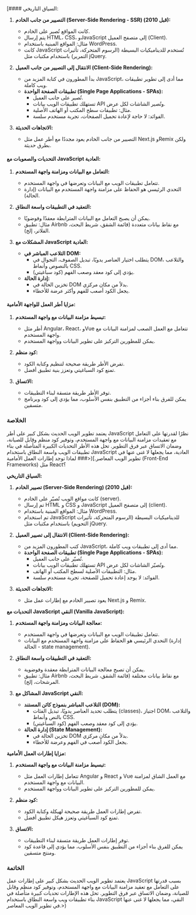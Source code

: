 [#### السياق التاريخي:

1. **التصيير من جانب الخادم (Server-Side Rendering - SSR) (قبل 2010):**
   - كانت المواقع تُصير على الخادم.
   - يتم إرسال HTML، CSS، وJavaScript إلى متصفح العميل (Client).
   - مثال: المواقع المبنية باستخدام WordPress.
   - كانت JavaScript تُستخدم للديناميكيات البسيطة (الرسوم المتحركة، تأثيرات التمرير) باستخدام مكتبات مثل jQuery.

2. **الانتقال إلى التصيير من جانب العميل (Client-Side Rendering):**
   - بدأ المطورون في كتابة المزيد من JavaScript، مما أدى إلى تطوير تطبيقات ويب كاملة.
   - **تطبيقات الصفحة الواحدة (Single Page Applications - SPAs):**
     - تُصير على جانب العميل.
     - تستهلك تطبيقات الويب بيانات API وتُصير الشاشات لكل عرض.
     - مثال: تطبيقات سطح المكتب أو الهاتف الأصلية.
     - الفوائد: لا حاجة لإعادة تحميل الصفحات، تجربة مستخدم سلسة.

3. **الاتجاهات الحديثة:**
   - التصيير من جانب الخادم يعود مجددًا مع أطر عمل مثل Next.js وRemix ولكن بطرق حديثة.

#### التحديات والصعوبات مع JavaScript العادية:

1. **التعامل مع البيانات ومزامنة واجهة المستخدم:**
   - تتعامل تطبيقات الويب مع البيانات وتعرضها في واجهة المستخدم.
   - التحدي الرئيسي هو الحفاظ على مزامنة واجهة المستخدم مع البيانات (إدارة الحالة).

2. **التعقيد في التطبيقات واسعة النطاق:**
   - يمكن أن يصبح التعامل مع البيانات المترابطة معقدًا وفوضويًا.
   - مثال: تطبيق Airbnb مع نقاط بيانات متعددة (قائمة الشقق، شريط البحث، الفلاتر، إلخ).

3. **المشكلات مع JavaScript العادية:**
   - **التلاعب المباشر في DOM:**
     - يتطلب اختيار العناصر يدويًا، تبديل الصفوف، التجوال في DOM، والتلاعب بالنصوص وأنماط CSS.
     - يؤدي إلى كود معقد وصعب الفهم (كود سباغيتي).
   - **إدارة الحالة:**
     - تخزين الحالة في DOM بدلاً من مكان مركزي.
     - يجعل الكود أصعب للفهم وأكثر عرضة للأخطاء.

#### مزايا أطر العمل للواجهة الأمامية:

1. **تبسيط مزامنة البيانات مع واجهة المستخدم:**
   - أطر مثل Angular، React، وVue تتعامل مع العمل الصعب لمزامنة البيانات مع واجهة المستخدم.
   - يمكن للمطورين التركيز على تطوير البيانات وواجهة المستخدم.

2. **كود منظم:**
   - تفرض الأطر طريقة صحيحة لتنظيم وكتابة الكود.
   - تمنع كود السباغيتي وتعزز بنية تطبيق أفضل.

3. **الاتساق:**
   - توفر الأطر طريقة متسقة لبناء التطبيقات.
   - يمكن للفرق بناء أجزاء من التطبيق بنفس الأسلوب، مما يؤدي إلى كود وبرنامج متسقين.

### الخلاصة
يعتمد تطوير الويب الحديث بشكل كبير على أطر JavaScript نظرًا لقدرتها على التعامل مع تعقيدات مزامنة البيانات مع واجهة المستخدم، وتوفير كود منظم وقابل للصيانة، وضمان الاتساق عبر فرق التطوير. تحل هذه الأطر التحديات الكبيرة المتأصلة في بناء تطبيقات الويب واسعة النطاق باستخدام JavaScript العادية، مما يجعلها لا غنى عنها في تطوير الويب المعاصر.](<### لماذا توجد إطارات العمل الأمامية (Front-End Frameworks) مثل React؟

**السياق التاريخي:**
1. **تصيير الخادم (Server-Side Rendering) (قبل 2010):**
   - كانت مواقع الويب تُصيّر على الخادم (server).
   - تم إرسال HTML و CSS و JavaScript إلى متصفح العميل (client).
   - مثال: المواقع المبنية باستخدام WordPress.
   - تم استخدام JavaScript للديناميكيات البسيطة (الرسوم المتحركة، تأثيرات التحويم) باستخدام مكتبات مثل jQuery.

2. **الانتقال إلى تصيير العميل (Client-Side Rendering):**
   - كتب المطورون المزيد من JavaScript، مما أدى إلى تطبيقات ويب كاملة.
   - **تطبيقات الصفحة الواحدة (Single Page Applications - SPAs):**
     - تُصيّر على جانب العميل.
     - تستهلك تطبيقات الويب بيانات API وتُصيّر الشاشات لكل عرض.
     - مثال: التطبيقات الأصلية لسطح المكتب أو الهاتف.
     - الفوائد: لا يوجد إعادة تحميل للصفحة، تجربة مستخدم سلسة.

3. **الاتجاهات الحديثة:**
   - يعود تصيير الخادم مع إطارات عمل مثل Next.js و Remix.

**التحديات مع JavaScript النقي (Vanilla JavaScript):**
1. **معالجة البيانات ومزامنة واجهة المستخدم:**
   - تتعامل تطبيقات الويب مع البيانات وتعرضها في واجهة المستخدم.
   - التحدي الرئيسي هو الحفاظ على مزامنة واجهة المستخدم مع البيانات (إدارة الحالة - state management).

2. **التعقيد في التطبيقات واسعة النطاق:**
   - يمكن أن تصبح معالجة البيانات المترابطة معقدة وفوضوية.
   - مثال: تطبيق Airbnb مع نقاط بيانات مختلفة (قائمة الشقق، شريط البحث، المرشحات، إلخ).

3. **المشاكل مع JavaScript النقي:**
   - **التلاعب المباشر بنموذج كائن المستند (DOM):**
     - يتطلب تحديد العناصر يدويًا، تبديل الفئات (classes)، اجتياز DOM، والتلاعب بالنص وأنماط CSS.
     - يؤدي إلى كود معقد وصعب الفهم (كود السباغيتي).
   - **إدارة الحالة (State Management):**
     - تخزين الحالة في DOM بدلاً من مكان مركزي.
     - يجعل الكود أصعب في الفهم وعرضة للأخطاء.

**مزايا إطارات العمل الأمامية:**
1. **تبسيط مزامنة البيانات مع واجهة المستخدم:**
   - تتعامل إطارات العمل مثل Angular و React و Vue مع العمل الشاق لمزامنة البيانات مع واجهة المستخدم.
   - يمكن للمطورين التركيز على تطوير البيانات وواجهة المستخدم.

2. **كود منظم:**
   - تفرض إطارات العمل طريقة صحيحة لهيكلة وكتابة الكود.
   - تمنع كود السباغيتي وتعزز هيكل تطبيق أفضل.

3. **الاتساق:**
   - توفر إطارات العمل طريقة متسقة لبناء التطبيقات.
   - يمكن للفرق بناء أجزاء من التطبيق بنفس الأسلوب، مما يؤدي إلى قاعدة كود ومنتج متسقين.

### الخاتمة
يعتمد تطوير الويب الحديث بشكل كبير على إطارات عمل JavaScript بسبب قدرتها على التعامل مع تعقيد مزامنة البيانات مع واجهة المستخدم، وتوفير كود منظم وقابل للصيانة، وضمان الاتساق عبر فرق التطوير. تحل هذه الإطارات تحديات كبيرة متأصلة في بناء تطبيقات ويب واسعة النطاق باستخدام JavaScript النقي، مما يجعلها لا غنى عنها في تطوير الويب المعاصر.>)